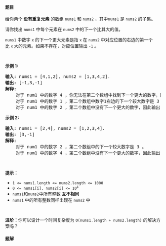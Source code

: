 #### 题目
<p>给你两个<strong> 没有重复元素</strong> 的数组 <code>nums1</code> 和 <code>nums2</code> ，其中<code>nums1</code> 是 <code>nums2</code> 的子集。</p>

<p>请你找出 <code>nums1</code> 中每个元素在 <code>nums2</code> 中的下一个比其大的值。</p>

<p><code>nums1</code> 中数字 <code>x</code> 的下一个更大元素是指 <code>x</code> 在 <code>nums2</code> 中对应位置的右边的第一个比 <code>x</code><strong> </strong>大的元素。如果不存在，对应位置输出 <code>-1</code> 。</p>

<p> </p>

<p><strong>示例 1:</strong></p>

<pre>
<strong>输入:</strong> nums1 = [4,1,2], nums2 = [1,3,4,2].
<strong>输出:</strong> [-1,3,-1]
<strong>解释:</strong>
    对于 num1 中的数字 4 ，你无法在第二个数组中找到下一个更大的数字，因此输出 -1 。
    对于 num1 中的数字 1 ，第二个数组中数字1右边的下一个较大数字是 3 。
    对于 num1 中的数字 2 ，第二个数组中没有下一个更大的数字，因此输出 -1 。</pre>

<p><strong>示例 2:</strong></p>

<pre>
<strong>输入:</strong> nums1 = [2,4], nums2 = [1,2,3,4].
<strong>输出:</strong> [3,-1]
<strong>解释:</strong>
    对于 num1 中的数字 2 ，第二个数组中的下一个较大数字是 3 。
    对于 num1 中的数字 4 ，第二个数组中没有下一个更大的数字，因此输出 -1 。
</pre>

<p> </p>

<p><strong>提示：</strong></p>

<ul>
	<li><code>1 <= nums1.length <= nums2.length <= 1000</code></li>
	<li><code>0 <= nums1[i], nums2[i] <= 10<sup>4</sup></code></li>
	<li><code>nums1</code>和<code>nums2</code>中所有整数 <strong>互不相同</strong></li>
	<li><code>nums1</code> 中的所有整数同样出现在 <code>nums2</code> 中</li>
</ul>

<p> </p>

<p><strong>进阶：</strong>你可以设计一个时间复杂度为 <code>O(nums1.length + nums2.length)</code> 的解决方案吗？</p>


 #### 题解